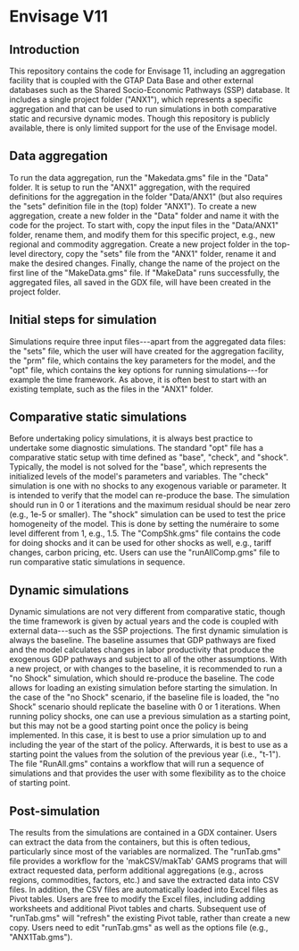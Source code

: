 # Envisage V11

## Introduction

This repository contains the code for Envisage 11, including an aggregation
facility that is coupled with the GTAP Data Base and other external databases
such as the Shared Socio-Economic Pathways (SSP) database. It includes a single
project folder ("ANX1"), which represents a specific aggregation and that
can be used to run simulations in both comparative static and recursive
dynamic modes. Though this repository is publicly available, there is
only limited support for the use of the Envisage model.

## Data aggregation
To run the data aggregation, run the "Makedata.gms" file in the "Data" folder.
It is setup to run the "ANX1" aggregation, with the required definitions
for the aggregation in the folder "Data/ANX1" (but also requires the "sets"
definition file in the (top) folder "ANX1"). To create a new aggregation, create
a new folder in the "Data" folder and name it with the  code for the project. To start with,
copy the input files in the "Data/ANX1" folder, rename them, and modify them for
this specific project, e.g., new regional and commodity aggregation. Create
a new project folder in the top-level directory, copy the "sets" file
from the "ANX1" folder, rename it and make the desired changes. Finally,
change the name of the project on the first line of the "MakeData.gms" file.
If "MakeData" runs successfully, the aggregated files, all saved in the
GDX file, will have been created in the project folder.

## Initial steps for simulation

Simulations require three input files---apart from the aggregated data
files: the "sets" file, which the user will have created for the
aggregation facility, the "prm" file, which contains the key parameters
for the model, and the "opt" file, which contains the key options for
running simulations---for example the time framework. As above, it
is often best to start with an existing template, such as the files
in the "ANX1" folder.

## Comparative static simulations

Before undertaking policy simulations, it is always best practice
to undertake some diagnostic simulations. The standard "opt" file
has a comparative static setup with time defined as "base", "check",
and "shock". Typically, the model is not solved for the "base", which
represents the initialized levels of the model's parameters and
variables. The "check" simulation is one with no shocks to any
exogenous variable or parameter. It is intended to verify that the
model can re-produce the base. The simulation should run in 0 or 1
iterations and the maximum residual should be near zero (e.g., 1e-5 or smaller).
The "shock" simulation can be used to test the price homogeneity of
the model. This is done by setting the numéraire to some level different
from 1, e.g., 1.5. The "CompShk.gms" file contains the code for doing shocks
and it can be used for other shocks as well, e.g., tariff changes, carbon
pricing, etc. Users can use the "runAllComp.gms" file to run comparative
static simulations in sequence.

## Dynamic simulations

Dynamic simulations are not very different from comparative static, though
the time framework is given by actual years and the code is coupled
with external data---such as the SSP projections. The first dynamic
simulation is always the baseline. The baseline assumes that GDP
pathways are fixed and the model calculates changes in labor productivity
that produce the exogenous GDP pathways and subject to all of the
other assumptions. With a new project, or with changes to the baseline,
it is recommended to run a "no Shock" simulation, which should re-produce
the baseline. The code allows for loading an existing simulation
before starting the simulation. In the case of the "no Shock" scenario, if
the baseline file is loaded, the "no Shock" scenario should replicate
the baseline with 0 or 1 iterations. When running policy shocks, one
can use a previous simulation as a starting point, but this may not be 
a good starting point once the policy is being implemented. In this case,
it is best to use a prior simulation up to and including the year
of the start of the policy. Afterwards, it is best to use as a starting
point the values from the solution of the previous year (i.e., "t-1").
The file "RunAll.gms" contains a workflow that will run a sequence of
simulations and that provides the user with some flexibility as to the
choice of starting point.

##  Post-simulation

The results from the simulations are contained in a GDX container. Users can
extract the data from the containers, but this is often tedious, particularly
since most of the variables are normalized. The "runTab.gms" file provides
a workflow for the 'makCSV/makTab' GAMS programs that will extract
requested data, perform additional aggregations (e.g., across regions,
commodities, factors, etc.) and save the extracted data into CSV files. In
addition, the CSV files are automatically loaded into Excel files as Pivot tables.
Users are free to modify the Excel files, including adding worksheets
and additional Pivot tables and charts. Subsequent use of "runTab.gms" will
"refresh" the existing Pivot table, rather than create a new copy. Users
need to edit "runTab.gms" as well as the options file (e.g., "ANX1Tab.gms").
